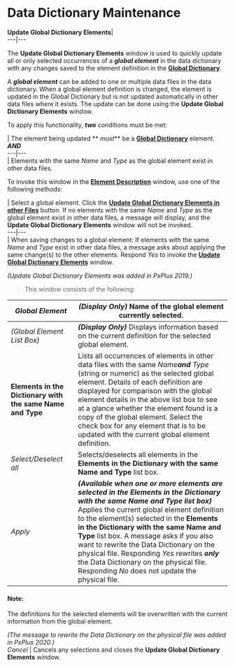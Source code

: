 # Data Dictionary Maintenance

**Update Global Dictionary Elements**|   
---|---  
  
The **Update Global Dictionary Elements** window is used to quickly update all or only selected occurrences of a **_global element_** in the data dictionary with any changes saved to the element definition in the **[Global Dictionary](Overview.htm#global)**.

A **_global element_** can be added to one or multiple data files in the data dictionary. When a global element definition is changed, the element is updated in the Global Dictionary but is not updated automatically in other data files where it exists. The update can be done using the **Update Global Dictionary Elements** window.

To apply this functionality, **_two_** conditions must be met:

|  The element being updated ** _must_** be a **[Global Dictionary](Overview.htm#global)** element. **_AND_**  
---|---  
|  Elements with the same _Name_ and _Type_ as the global element exist in other data files.  
  
To invoke this window in the **[Element Description](Element%20Description.md)** window, use one of the following methods:

|  Select a global element. Click the **[Update Global Dictionary Elements in other Files](Element%20Description.htm#Mark9)** button. If no elements with the same _Name_ and _Type_ as the global element exist in other data files, a message will display, and the **Update Global Dictionary Elements** window will not be invoked.  
---|---  
|  When saving changes to a global element: If elements with the same _Name_ and _Type_ exist in other data files, a message asks about applying the same change(s) to the other elements. Respond _Yes_ to invoke the **[Update Global Dictionary Elements](Update%20Global%20Dictionary%20Elements.md)** window.  
  
_(Update Global Dictionary Elements was added in PxPlus 2019.)_

> This window consists of the following:

_Global Element_ |  **_(Display Only)_** Name of the global element currently selected.  
---|---  
_(Global Element List Box)_ |  **_(Display Only)_** Displays information based on the current definition for the selected global element.  
**Elements in the Dictionary with the same Name and Type** |  Lists all occurrences of elements in other data files with the same _Name**and** Type_ (string or numeric) as the selected global element. Details of each definition are displayed for comparison with the global element details in the above list box to see at a glance whether the element found is a copy of the global element. Select the check box for any element that is to be updated with the current global element definition.  
_Select/Deselect all_ |  Selects/deselects all elements in the **Elements in the Dictionary with the same Name and Type** list box.  
_Apply_ |  **_(Available when one or more elements are selected in the Elements in the Dictionary with the same Name and Type list box)_** Applies the current global element definition to the element(s) selected in the **Elements in the Dictionary with the same Name and Type** list box. A message asks if you also want to rewrite the Data Dictionary on the physical file. Responding _Yes_ rewrites **_only_** the Data Dictionary on the physical file. Responding _No_ does not update the physical file.

#### **Note:**  
The definitions for the selected elements will be overwritten with the current information from the global element.

_(The message to rewrite the Data Dictionary on the physical file was added in PxPlus 2020.)_  
_Cancel_ |  Cancels any selections and closes the **Update Global Dictionary Elements** window.
